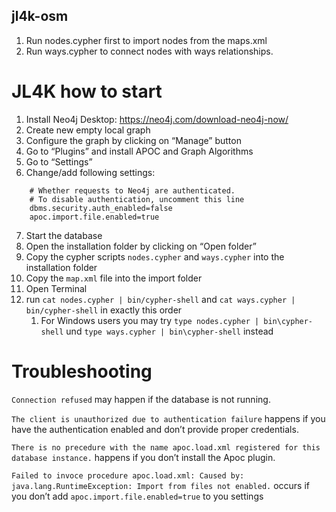 ## jl4k-osm

1. Run nodes.cypher first to import nodes from the maps.xml
2. Run ways.cypher to connect nodes with ways relationships.

# JL4K how to start

1. Install Neo4j Desktop: https://neo4j.com/download-neo4j-now/
2. Create new empty local graph
3. Configure the graph by clicking on “Manage” button
4. Go to “Plugins” and install APOC and Graph Algorithms
5. Go to “Settings” 
6. Change/add following settings:
```
    # Whether requests to Neo4j are authenticated.
    # To disable authentication, uncomment this line
    dbms.security.auth_enabled=false
    apoc.import.file.enabled=true
```
7. Start the database
8. Open the installation folder by clicking on “Open folder” 
9. Copy the cypher scripts `nodes.cypher` and `ways.cypher` into the installation folder
10. Copy the `map.xml` file into the import folder
11. Open Terminal
12. run `cat nodes.cypher | bin/cypher-shell` and `cat ways.cypher | bin/cypher-shell` in exactly this order
    1. For Windows users you may try `type nodes.cypher | bin\cypher-shell` und `type ways.cypher | bin\cypher-shell` instead


# Troubleshooting

`Connection refused` may happen if the database is not running.

`The client is unauthorized due to authentication failure` happens if you have the authentication enabled and don’t provide proper credentials. 

`There is no precedure with the name apoc.load.xml registered for this database instance.` happens if you don’t install the Apoc plugin.

`Failed to invoce procedure apoc.load.xml: Caused by: java.lang.RuntimeException: Import from files not enabled.` occurs if you don’t add `apoc.import.file.enabled=true` to you settings
